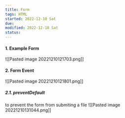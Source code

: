 ```yaml
---
title: Form
tags: HTML
started: 2022-12-10 Sat
due:
modified: 2022-12-10 Sat
status:
---
```

#### 1. Example Form
![[Pasted image 20221210121703.png]]
#### 2. Form Event
![[Pasted image 20221210121801.png]]
##### 2.1. preventDefault
to prevent the form from submiting a file
![[Pasted image 20221210131044.png]]
